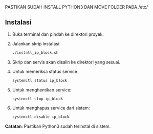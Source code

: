 PASTIKAN SUDAH INSTALL PYTHON3 DAN MOVE FOLDER PADA /etc/

## Instalasi

1. Buka terminal dan pindah ke direktori proyek.
2. Jalankan skrip instalasi:

   ```bash
   ./install_ip_block.sh
   ```

3. Skrip dan servis akan disalin ke direktori yang sesuai.

4. Untuk memeriksa status service:

   ```bash
   systemctl status ip_block
   ```

5. Untuk menghentikan service:

   ```bash
   systemctl stop ip_block
   ```

6. Untuk menghapus service dari sistem:

   ```bash
   systemctl disable ip_block
   ```

**Catatan**: Pastikan Python3 sudah terinstal di sistem.

